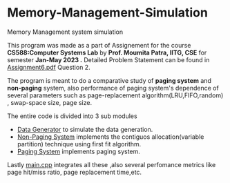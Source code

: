 # Memory-Management-Simulation
Memory Management system simulation

This program was made as a part of Assignement for the course **CS588:Computer Systems Lab** by **Prof. Moumita Patra, IITG, CSE** for semester **Jan-May 2023 .** Detailed Problem Statement can be found in [Assignment6.pdf](Assignment6.pdf) Question 2.

The program is meant to do a comparative study of **paging system** and **non-paging** system, also performance of paging system's dependence of several parameters such as page-replacement algorithm(LRU,FIFO,random) , swap-space size, page size.

The entire code is divided into 3 sub modules  
 - [Data Generator](data_generator.h) to simulate the data generation.
 - [Non-Paging System](non_paging_system.h) implements the contiguos allocation(variable partition) technique using first fit algorithm.
 - [Paging System](paging_system.h) implements paging system.

Lastly [main.cpp](main.cpp) integrates all these ,also several perfomance metrics like page hit/miss ratio, page replacement time,etc.


